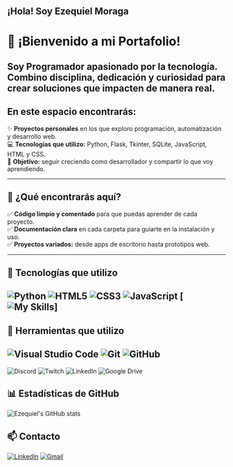 ##       ¡Hola! Soy Ezequiel Moraga
# 👋 ¡Bienvenido a mi Portafolio!

Soy Programador **apasionado por la tecnología**.  
Combino disciplina, dedicación y curiosidad para crear soluciones que impacten de manera real.
---
## En este espacio encontrarás:

✨ **Proyectos personales** en los que exploro programación, automatización y desarrollo web.  
💻 **Tecnologías que utilizo:** Python, Flask, Tkinter, SQLite, JavaScript, HTML y CSS.  
🚀 **Objetivo:** seguir creciendo como desarrollador y compartir lo que voy aprendiendo.

---

## 📂 ¿Qué encontrarás aquí?

✅ **Código limpio y comentado** para que puedas aprender de cada proyecto.  
✅ **Documentación clara** en cada carpeta para guiarte en la instalación y uso.  
✅ **Proyectos variados:** desde apps de escritorio hasta prototipos web.

---




<!--
**ezequielmoraga/ezequielmoraga** is a ✨ _special_ ✨ repository because its `README.md` (this file) appears on your GitHub profile.

Here are some ideas to get you started:

- 🔭 I’m currently working on ...
- 🌱 I’m currently learning ...
- 👯 I’m looking to collaborate on ...
- 🤔 I’m looking for help with ...
- 💬 Ask me about ...
- 📫 How to reach me: ...
- 😄 Pronouns: ...
- ⚡ Fun fact: ...
-->




## 🚀 Tecnologías que utilizo
![Python](https://img.shields.io/badge/Python-3776AB?style=for-the-badge&logo=python&logoColor=white)
![HTML5](https://img.shields.io/badge/HTML5-E34F26?style=for-the-badge&logo=html5&logoColor=white)
![CSS3](https://img.shields.io/badge/CSS3-1572B6?style=for-the-badge&logo=css3&logoColor=white)
![JavaScript](https://img.shields.io/badge/JavaScript-F7DF1E?style=for-the-badge&logo=javascript&logoColor=black)
[![My Skills](https://skillicons.dev/icons?i=js,html,css,wasm)]
---
## 🚀  Herramientas que utilizo

![Visual Studio Code](https://img.shields.io/badge/VS%20Code-007ACC?style=for-the-badge&logo=visual-studio-code&logoColor=white)
![Git](https://img.shields.io/badge/Git-F05032?style=for-the-badge&logo=git&logoColor=white)
![GitHub](https://img.shields.io/badge/GitHub-181717?style=for-the-badge&logo=github&logoColor=white)
--
![Discord](https://img.shields.io/badge/Discord-5865F2?style=for-the-badge&logo=discord&logoColor=white)
![Twitch](https://img.shields.io/badge/Twitch-9146FF?style=for-the-badge&logo=twitch&logoColor=white)
![LinkedIn](https://img.shields.io/badge/LinkedIn-0A66C2?style=for-the-badge&logo=linkedin&logoColor=white)
![Google Drive](https://img.shields.io/badge/Google%20Drive-34A853?style=for-the-badge&logo=googledrive&logoColor=white)


## 📊 Estadísticas de GitHub
![Ezequiel's GitHub stats](https://github-readme-stats.vercel.app/api?username=ezequielmoraga&show_icons=true&theme=radical)

## 📫 Contacto
[![LinkedIn](https://img.shields.io/badge/LinkedIn-0077B5?style=for-the-badge&logo=linkedin&logoColor=white)](www.linkedin.com/in/ezequiel-moraga-0a4560275)
[![Gmail](https://img.shields.io/badge/Gmail-D14836?style=for-the-badge&logo=gmail&logoColor=white)](mailto:ezequielmoraga3572@gmail.com)
